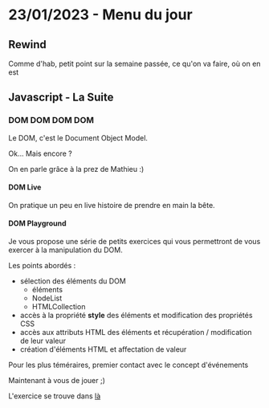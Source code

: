 # 23/01/2023 - Menu du jour

## Rewind

Comme d'hab, petit point sur la semaine passée, ce qu'on va faire, où on en est

## Javascript - La Suite

### DOM DOM DOM DOM

Le DOM, c'est le Document Object Model.

Ok... Mais encore ?

On en parle grâce à la prez de Mathieu :)

#### DOM Live

On pratique un peu en live histoire de prendre en main la bête.

#### DOM Playground

Je vous propose une série de petits exercices qui vous permettront de vous exercer à la manipulation du DOM.

Les points abordés :

- sélection des éléments du DOM
  - éléments
  - NodeList
  - HTMLCollection
- accès à la propriété **style** des éléments et modification des propriétés CSS
- accès aux attributs HTML des éléments et récupération / modification de leur valeur
- création d'éléments HTML et affectation de valeur

Pour les plus téméraires, premier contact avec le concept d'événements

Maintenant à vous de jouer ;)

L'exercice se trouve dans [là](./exos/dom_playground/)
